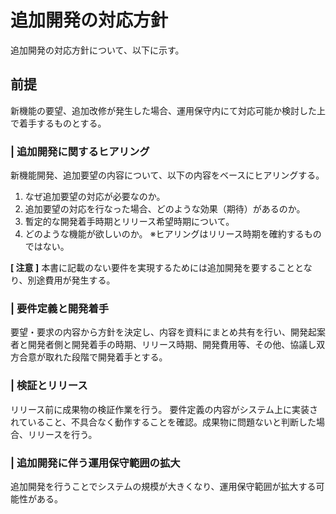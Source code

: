 # 追加開発の対応方針
追加開発の対応方針について、以下に示す。

## 前提
新機能の要望、追加改修が発生した場合、運用保守内にて対応可能か検討した上で着手するものとする。

### | 追加開発に関するヒアリング
新機能開発、追加要望の内容について、以下の内容をベースにヒアリングする。

1. なぜ追加要望の対応が必要なのか。
2. 追加要望の対応を行なった場合、どのような効果（期待）があるのか。
3. 暫定的な開発着手時期とリリース希望時期について。
4. どのような機能が欲しいのか。
※ヒアリングはリリース時期を確約するものではない。

**[ 注意 ]** 
本書に記載のない要件を実現するためには追加開発を要することとなり、別途費用が発生する。

### | 要件定義と開発着手
要望・要求の内容から方針を決定し、内容を資料にまとめ共有を行い、開発起案者と開発者側と開発着手の時期、リリース時期、開発費用等、その他、協議し双方合意が取れた段階で開発着手とする。

### | 検証とリリース
リリース前に成果物の検証作業を行う。
要件定義の内容がシステム上に実装されていること、不具合なく動作することを確認。成果物に問題ないと判断した場合、リリースを行う。

### | 追加開発に伴う運用保守範囲の拡大
追加開発を行うことでシステムの規模が大きくなり、運用保守範囲が拡大する可能性がある。

